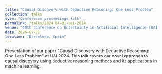 ```yaml
---
title: "Causal Discovery with Deductive Reasoning: One Less Problem"
collection: talks
type: "Conference proceedings talk"
permalink: /talks/2024-07-01-uai-2024
venue: "40th Conference on Uncertainty in Artificial Intelligence (UAI 2024)"
date: 2024-07-01
location: "Barcelona, Spain"
---
```


Presentation of our paper "Causal Discovery with Deductive Reasoning: One Less Problem" at UAI 2024. This talk covers our novel approach to causal discovery using deductive reasoning methods and its applications in machine learning.
